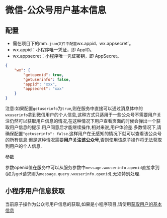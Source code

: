 # 微信-公众号用户基本信息

## 配置

* 需在项目下的mm`.json文件中配置`wx.appid`，`wx.appsecret`。
* wx.appid：小程序唯一凭证，即 AppID。
* wx.appsecret：小程序唯一凭证密钥，即 AppSecret。

```json
{
	"wx": {
		"getopenid": true,
		"getuserinfo": false,
		"appid": "xxx",
		"appsecret": "xxx"
	}
}
```

注意:如果配置`getuserinfo`为`true`,则在服务中直接可以通过消息体中的`wxuserinfo`拿到微信用户的个人信息,这种方式只适用于一些公众号不需要用户关注仍然可以获取用户信息的情况,在这种情况下用户查看页面的时候会弹出一个获取用户信息的提示,用户同意后才能继续操作,相对来说,用户体验差.多数情况下,请确保配置`"getuserinfo": false`.这样用户在无感知的情况下就可以查看该公众号的所有信息.但是这种情况需要**用户关注该公众号**,否则使用该原子操作将无法获取到用户的个人信息.

参数

参数openid值在服务中可以从服务参数中`message.wxuserinfo.openid`直接拿到(如为get请求则为`message.query.wxuserinfo.openid`),无须特别处理.

## 小程序用户信息获取

当前原子操作为公众号用户信息的获取,如果是小程序项目,请使用[获取用户的基本信息](https://npmjs.com/package/@mmstudio/an000028)
